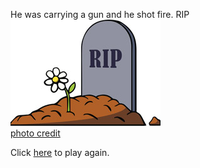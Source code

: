 He was carrying a gun and he shot fire. RIP  
![](rip.png)  
[photo credit](https://www.google.com/)

Click [here](../home/home.md) to play again.  